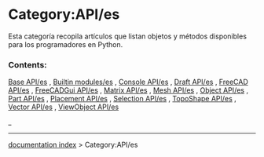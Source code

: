 # Category:API/es
Esta categoría recopila artículos que listan objetos y métodos disponibles para los programadores en Python.

### Contents:

[Base API/es](Base_API/es.md) , [Builtin modules/es](Builtin_modules/es.md) , [Console API/es](Console_API/es.md) , [Draft API/es](Draft_API/es.md) , [FreeCAD API/es](FreeCAD_API/es.md) , [FreeCADGui API/es](FreeCADGui_API/es.md) , [Matrix API/es](Matrix_API/es.md) , [Mesh API/es](Mesh_API/es.md) , [Object API/es](Object_API/es.md) , [Part API/es](Part_API/es.md) , [Placement API/es](Placement_API/es.md) , [Selection API/es](Selection_API/es.md) , [TopoShape API/es](TopoShape_API/es.md) , [Vector API/es](Vector_API/es.md) , [ViewObject API/es](ViewObject_API/es.md)

_

---
[documentation index](../README.md) > Category:API/es
